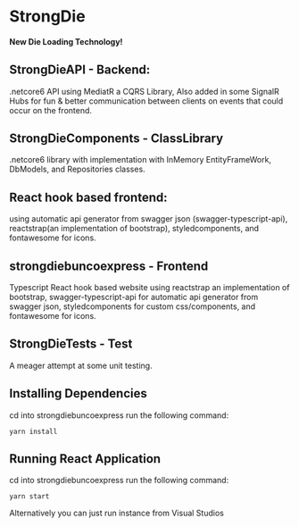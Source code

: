 # StrongDie 
#### New Die Loading Technology!

## StrongDieAPI - Backend:
.netcore6 API using MediatR a CQRS Library, Also added in some SignalR Hubs for fun & better communication between clients on events that could occur on the frontend.

## StrongDieComponents - ClassLibrary 
.netcore6 library with implementation with InMemory EntityFrameWork, DbModels, and Repositories classes.
## React hook based frontend:
using automatic api generator from swagger json (swagger-typescript-api), reactstrap(an implementation of bootstrap), styledcomponents, and fontawesome for icons.

## strongdiebuncoexpress - Frontend
Typescript React hook based website using reactstrap an implementation of bootstrap, swagger-typescript-api for automatic api generator from swagger json, styledcomponents for custom css/components, and fontawesome for icons.

## StrongDieTests - Test
A meager attempt at some unit testing.

## Installing Dependencies
cd into strongdiebuncoexpress
run the following command:
```yarn
yarn install
```


## Running React Application
cd into strongdiebuncoexpress
run the following command:
```yarn
yarn start
```
Alternatively you can just run instance from Visual Studios
